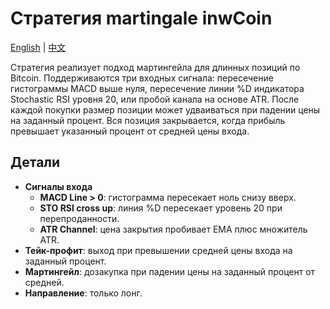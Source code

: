 # Стратегия martingale inwCoin
[English](README.md) | [中文](README_cn.md)

Стратегия реализует подход мартингейла для длинных позиций по Bitcoin.
Поддерживаются три входных сигнала: пересечение гистограммы MACD выше нуля,
пересечение линии %D индикатора Stochastic RSI уровня 20, или пробой канала на основе ATR.
После каждой покупки размер позиции может удваиваться при падении цены на заданный процент.
Вся позиция закрывается, когда прибыль превышает указанный процент от средней цены входа.

## Детали

- **Сигналы входа**
  - **MACD Line > 0**: гистограмма пересекает ноль снизу вверх.
  - **STO RSI cross up**: линия %D пересекает уровень 20 при перепроданности.
  - **ATR Channel**: цена закрытия пробивает EMA плюс множитель ATR.
- **Тейк-профит**: выход при превышении средней цены входа на заданный процент.
- **Мартингейл**: дозакупка при падении цены на заданный процент от средней.
- **Направление**: только лонг.

